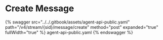 # Create Message

{% swagger src="../../.gitbook/assets/agent-api-public.yaml" path="/v4/stream/{sid}/message/create" method="post" expanded="true" fullWidth="true" %} agent-api-public.yaml {% endswagger %}
